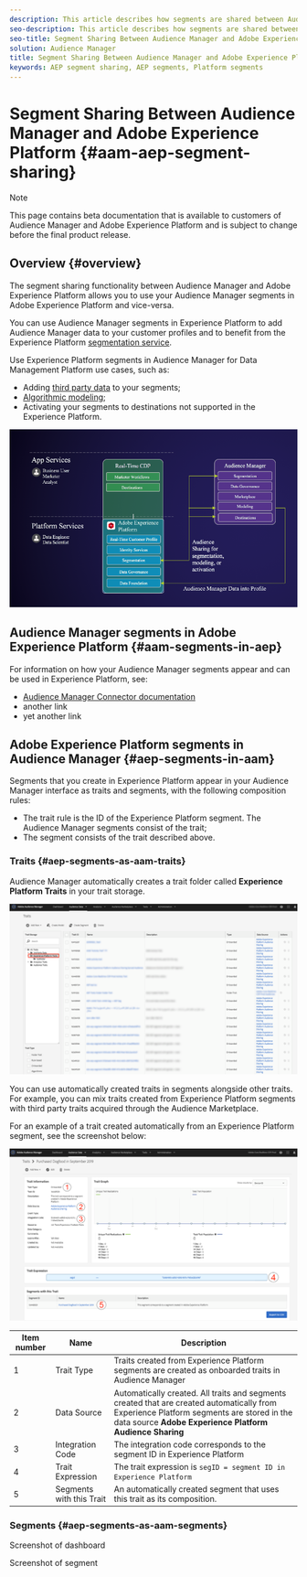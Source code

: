 ```yaml
---
description: This article describes how segments are shared between Audience Manager and Adobe Experience Platform.
seo-description: This article describes how segments are shared between Audience Manager and Adobe Experience Platform.
seo-title: Segment Sharing Between Audience Manager and Adobe Experience Platform
solution: Audience Manager
title: Segment Sharing Between Audience Manager and Adobe Experience Platform
keywords: AEP segment sharing, AEP segments, Platform segments
---
```


# Segment Sharing Between Audience Manager and Adobe Experience Platform {#aam-aep-segment-sharing}

>[!NOTE]
>
>This page contains beta documentation that is available to customers of Audience Manager and Adobe Experience Platform and is subject to change before the final product release.

## Overview {#overview}

The segment sharing functionality between Audience Manager and Adobe Experience Platform allows you to use your Audience Manager segments in Adobe Experience Platform and vice-versa.

You can use Audience Manager segments in Experience Platform to add Audience Manager data to your customer profiles and to benefit from the Experience Platform [segmentation service](https://www.adobe.io/apis/experienceplatform/home/profile-identity-segmentation/profile-identity-segmentation-services.html#!end-user/markdown/segmentation_overview/segmentation.md). 

Use Experience Platform segments in Audience Manager for Data Management Platform use cases, such as:
* Adding [third party data](/help/using/overview/data-types-collected.md#third-party-data) to your segments;
* [Algorithmic modeling](/help/using/features/algorithmic-models/understanding-models.md);
* Activating your segments to destinations not supported in the Experience Platform.

![Use Cases](/help/using/integration/integration-aep/assets/aam-aep-usecases.png)

## Audience Manager segments in Adobe Experience Platform {#aam-segments-in-aep}

For information on how your Audience Manager segments appear and can be used in Experience Platform, see:

* [Audience Manager Connector documentation](https://www.adobe.io/apis/experienceplatform/home/data-ingestion/data-ingestion-services.html#!api-specification/markdown/narrative/technical_overview/acp_connectors_overview/audience_manager_connector.md)
* another link
* yet another link

## Adobe Experience Platform segments in Audience Manager {#aep-segments-in-aam}

Segments that you create in Experience Platform appear in your Audience Manager interface as traits and segments, with the following composition rules:
* The trait rule is the ID of the Experience Platform segment.
The Audience Manager segments consist of the trait;
* The segment consists of the trait described above. 

### Traits {#aep-segments-as-aam-traits}

Audience Manager automatically creates a trait folder called **Experience Platform Traits** in your trait storage.  

![Traits from Experience Platform dashboard](/help/using/integration/integration-aep/assets/aep-traits-dashboard.png)

You can use automatically created traits in segments alongside other traits. For example, you can mix traits created from Experience Platform segments with third party traits acquired through the Audience Marketplace.

For an example of a trait created automatically from an Experience Platform segment, see the screenshot below:

![Trait from Experience Platform](/help/using/integration/integration-aep/assets/aep-trait-numbered.png)


Item number | Name | Description
---------|----------|---------
 1 | Trait Type | Traits created from Experience Platform segments are created as onboarded traits in Audience Manager
 2 | Data Source | Automatically created. All traits and segments created that are created automatically from Experience Platform segments are stored in the data source **Adobe Experience Platform Audience Sharing** 
 3 | Integration Code | The integration code corresponds to the segment ID in Experience Platform
 4 | Trait Expression | The trait expression is `segID = segment ID in Experience Platform`
 5 | Segments with this Trait | An automatically created segment that uses this trait as its composition. 

### Segments {#aep-segments-as-aam-segments}

Screenshot of dashboard

Screenshot of segment